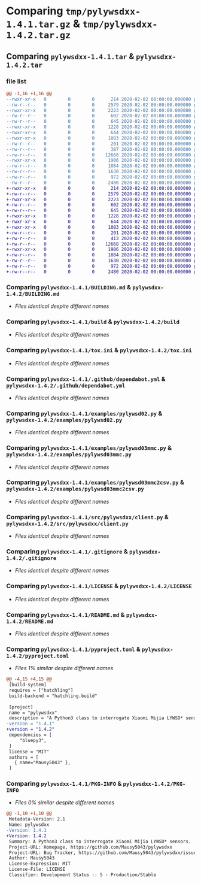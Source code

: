 # Comparing `tmp/pylywsdxx-1.4.1.tar.gz` & `tmp/pylywsdxx-1.4.2.tar.gz`

## Comparing `pylywsdxx-1.4.1.tar` & `pylywsdxx-1.4.2.tar`

### file list

```diff
@@ -1,16 +1,16 @@
--rwxr-xr-x   0        0        0      214 2020-02-02 00:00:00.000000 pylywsdxx-1.4.1/.editorconfig
--rw-r--r--   0        0        0     2579 2020-02-02 00:00:00.000000 pylywsdxx-1.4.1/BUILDING.md
--rwxr-xr-x   0        0        0     2223 2020-02-02 00:00:00.000000 pylywsdxx-1.4.1/build
--rw-r--r--   0        0        0      602 2020-02-02 00:00:00.000000 pylywsdxx-1.4.1/tox.ini
--rw-r--r--   0        0        0      645 2020-02-02 00:00:00.000000 pylywsdxx-1.4.1/.github/dependabot.yml
--rwxr-xr-x   0        0        0     1228 2020-02-02 00:00:00.000000 pylywsdxx-1.4.1/examples/pylywsd02.py
--rwxr-xr-x   0        0        0      644 2020-02-02 00:00:00.000000 pylywsdxx-1.4.1/examples/pylywsd03mmc.py
--rwxr-xr-x   0        0        0     1083 2020-02-02 00:00:00.000000 pylywsdxx-1.4.1/examples/pylywsd03mmc2csv.py
--rw-r--r--   0        0        0      201 2020-02-02 00:00:00.000000 pylywsdxx-1.4.1/src/pylywsdxx/__init__.py
--rw-r--r--   0        0        0      387 2020-02-02 00:00:00.000000 pylywsdxx-1.4.1/src/pylywsdxx/bt_hardware.py
--rw-r--r--   0        0        0    12668 2020-02-02 00:00:00.000000 pylywsdxx-1.4.1/src/pylywsdxx/client.py
--rwxr-xr-x   0        0        0     1906 2020-02-02 00:00:00.000000 pylywsdxx-1.4.1/.gitignore
--rw-r--r--   0        0        0     1084 2020-02-02 00:00:00.000000 pylywsdxx-1.4.1/LICENSE
--rw-r--r--   0        0        0     1630 2020-02-02 00:00:00.000000 pylywsdxx-1.4.1/README.md
--rw-r--r--   0        0        0      972 2020-02-02 00:00:00.000000 pylywsdxx-1.4.1/pyproject.toml
--rw-r--r--   0        0        0     2480 2020-02-02 00:00:00.000000 pylywsdxx-1.4.1/PKG-INFO
+-rwxr-xr-x   0        0        0      214 2020-02-02 00:00:00.000000 pylywsdxx-1.4.2/.editorconfig
+-rw-r--r--   0        0        0     2579 2020-02-02 00:00:00.000000 pylywsdxx-1.4.2/BUILDING.md
+-rwxr-xr-x   0        0        0     2223 2020-02-02 00:00:00.000000 pylywsdxx-1.4.2/build
+-rw-r--r--   0        0        0      602 2020-02-02 00:00:00.000000 pylywsdxx-1.4.2/tox.ini
+-rw-r--r--   0        0        0      645 2020-02-02 00:00:00.000000 pylywsdxx-1.4.2/.github/dependabot.yml
+-rwxr-xr-x   0        0        0     1228 2020-02-02 00:00:00.000000 pylywsdxx-1.4.2/examples/pylywsd02.py
+-rwxr-xr-x   0        0        0      644 2020-02-02 00:00:00.000000 pylywsdxx-1.4.2/examples/pylywsd03mmc.py
+-rwxr-xr-x   0        0        0     1083 2020-02-02 00:00:00.000000 pylywsdxx-1.4.2/examples/pylywsd03mmc2csv.py
+-rw-r--r--   0        0        0      201 2020-02-02 00:00:00.000000 pylywsdxx-1.4.2/src/pylywsdxx/__init__.py
+-rw-r--r--   0        0        0      413 2020-02-02 00:00:00.000000 pylywsdxx-1.4.2/src/pylywsdxx/bt_hardware.py
+-rw-r--r--   0        0        0    12668 2020-02-02 00:00:00.000000 pylywsdxx-1.4.2/src/pylywsdxx/client.py
+-rwxr-xr-x   0        0        0     1906 2020-02-02 00:00:00.000000 pylywsdxx-1.4.2/.gitignore
+-rw-r--r--   0        0        0     1084 2020-02-02 00:00:00.000000 pylywsdxx-1.4.2/LICENSE
+-rw-r--r--   0        0        0     1630 2020-02-02 00:00:00.000000 pylywsdxx-1.4.2/README.md
+-rw-r--r--   0        0        0      972 2020-02-02 00:00:00.000000 pylywsdxx-1.4.2/pyproject.toml
+-rw-r--r--   0        0        0     2480 2020-02-02 00:00:00.000000 pylywsdxx-1.4.2/PKG-INFO
```

### Comparing `pylywsdxx-1.4.1/BUILDING.md` & `pylywsdxx-1.4.2/BUILDING.md`

 * *Files identical despite different names*

### Comparing `pylywsdxx-1.4.1/build` & `pylywsdxx-1.4.2/build`

 * *Files identical despite different names*

### Comparing `pylywsdxx-1.4.1/tox.ini` & `pylywsdxx-1.4.2/tox.ini`

 * *Files identical despite different names*

### Comparing `pylywsdxx-1.4.1/.github/dependabot.yml` & `pylywsdxx-1.4.2/.github/dependabot.yml`

 * *Files identical despite different names*

### Comparing `pylywsdxx-1.4.1/examples/pylywsd02.py` & `pylywsdxx-1.4.2/examples/pylywsd02.py`

 * *Files identical despite different names*

### Comparing `pylywsdxx-1.4.1/examples/pylywsd03mmc.py` & `pylywsdxx-1.4.2/examples/pylywsd03mmc.py`

 * *Files identical despite different names*

### Comparing `pylywsdxx-1.4.1/examples/pylywsd03mmc2csv.py` & `pylywsdxx-1.4.2/examples/pylywsd03mmc2csv.py`

 * *Files identical despite different names*

### Comparing `pylywsdxx-1.4.1/src/pylywsdxx/client.py` & `pylywsdxx-1.4.2/src/pylywsdxx/client.py`

 * *Files identical despite different names*

### Comparing `pylywsdxx-1.4.1/.gitignore` & `pylywsdxx-1.4.2/.gitignore`

 * *Files identical despite different names*

### Comparing `pylywsdxx-1.4.1/LICENSE` & `pylywsdxx-1.4.2/LICENSE`

 * *Files identical despite different names*

### Comparing `pylywsdxx-1.4.1/README.md` & `pylywsdxx-1.4.2/README.md`

 * *Files identical despite different names*

### Comparing `pylywsdxx-1.4.1/pyproject.toml` & `pylywsdxx-1.4.2/pyproject.toml`

 * *Files 1% similar despite different names*

```diff
@@ -4,15 +4,15 @@
 [build-system]
 requires = ["hatchling"]
 build-backend = "hatchling.build"
 
 [project]
 name = "pylywsdxx"
 description = "A Python3 class to interrogate Xiaomi Mijia LYWSD* sensors."
-version = "1.4.1"
+version = "1.4.2"
 dependencies = [
     "bluepy3",
 ]
 license = "MIT"
 authors = [
   { name="Mausy5043" },
 ]
```

### Comparing `pylywsdxx-1.4.1/PKG-INFO` & `pylywsdxx-1.4.2/PKG-INFO`

 * *Files 0% similar despite different names*

```diff
@@ -1,10 +1,10 @@
 Metadata-Version: 2.1
 Name: pylywsdxx
-Version: 1.4.1
+Version: 1.4.2
 Summary: A Python3 class to interrogate Xiaomi Mijia LYWSD* sensors.
 Project-URL: Homepage, https://github.com/Mausy5043/pylywsdxx
 Project-URL: Bug Tracker, https://github.com/Mausy5043/pylywsdxx/issues
 Author: Mausy5043
 License-Expression: MIT
 License-File: LICENSE
 Classifier: Development Status :: 5 - Production/Stable
```

